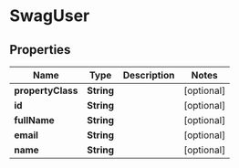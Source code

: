 
# SwagUser

## Properties
Name | Type | Description | Notes
------------ | ------------- | ------------- | -------------
**propertyClass** | **String** |  |  [optional]
**id** | **String** |  |  [optional]
**fullName** | **String** |  |  [optional]
**email** | **String** |  |  [optional]
**name** | **String** |  |  [optional]



